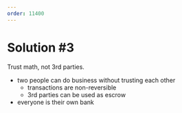 ```yaml
---
order: 11400
---
```


# Solution #3

Trust math, not 3rd parties.

- two people can do business without trusting each other
  - transactions are non-reversible
  - 3rd parties can be used as escrow
- everyone is their own bank
